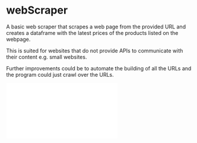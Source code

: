 # webScraper
A basic web scraper that scrapes a web page from the provided URL and creates a dataframe with the latest prices of the products listed on the webpage. 

This is suited for websites that do not provide APIs to communicate with their content e.g. small websites.

Further improvements could be to automate the building of all the URLs and the program could just crawl over the URLs.

![](price-table.pdf?raw=true)